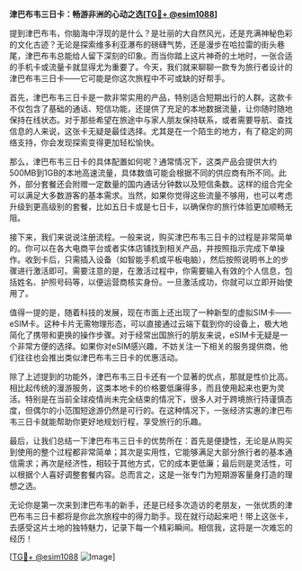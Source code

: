 **津巴布韦三日卡：畅游非洲的心动之选[[TG💪+ @esim1088](https://t.me/s/esim1088)]**

提到津巴布韦，你脑海中浮现的是什么？是壮丽的大自然风光，还是充满神秘色彩的文化古迹？无论是探索维多利亚瀑布的磅礴气势，还是漫步在哈拉雷的街头巷尾，津巴布韦总能给人留下深刻的印象。而当你踏上这片神奇的土地时，一张合适的手机卡或流量卡就显得尤为重要了。今天，我们就来聊聊一款专为旅行者设计的津巴布韦三日卡——它可能是你这次旅程中不可或缺的好帮手。

首先，津巴布韦三日卡是一款非常实用的产品，特别适合短期出行的人群。这款卡不仅包含了基础的通话、短信功能，还提供了充足的本地数据流量，让你随时随地保持在线状态。对于那些希望在旅途中与家人朋友保持联系，或者需要导航、查找信息的人来说，这张卡无疑是最佳选择。尤其是在一个陌生的地方，有了稳定的网络支持，你会发现探索变得更加轻松愉快。

那么，津巴布韦三日卡的具体配置如何呢？通常情况下，这类产品会提供大约500MB到1GB的本地高速流量，具体数值可能会根据不同的供应商有所不同。此外，部分套餐还会附赠一定数量的国内通话分钟数以及短信条数。这样的组合完全可以满足大多数游客的基本需求。当然，如果你觉得这些流量不够用，也可以考虑升级到更高级别的套餐，比如五日卡或是七日卡，以确保你的旅行体验更加顺畅无阻。

接下来，我们来说说注册流程。一般来说，购买津巴布韦三日卡的过程是非常简单的。你可以在各大电商平台或者实体店铺找到相关产品，并按照指示完成下单操作。收到卡后，只需插入设备（如智能手机或平板电脑），然后按照说明书上的步骤进行激活即可。需要注意的是，在激活过程中，你需要输入有效的个人信息，包括姓名、护照号码等，以便运营商核实身份。一旦激活成功，你就可以立即开始使用了。

值得一提的是，随着科技的发展，现在市面上还出现了一种新型的虚拟SIM卡——eSIM卡。这种卡片无需物理形态，可以直接通过云端下载到你的设备上，极大地简化了携带和更换的操作步骤。对于经常出国旅行的朋友来说，eSIM卡无疑是一个非常方便的选择。如果你对eSIM感兴趣，不妨关注一下相关的服务提供商，他们往往也会推出类似津巴布韦三日卡的优惠活动。

除了上述提到的功能外，津巴布韦三日卡还有一个显著的优点，那就是性价比高。相比起传统的漫游服务，这类本地卡的价格要低廉得多，而且使用起来也更为灵活。特别是在当前全球疫情尚未完全结束的情况下，很多人对于跨境旅行持谨慎态度，但偶尔的小范围短途游仍然是可行的。在这种情况下，一张经济实惠的津巴布韦三日卡就能帮助你更好地规划行程，享受旅行的乐趣。

最后，让我们总结一下津巴布韦三日卡的优势所在：首先是便捷性，无论是从购买到使用的整个过程都非常简单；其次是实用性，它能够满足大部分旅行者的基本通信需求；再次是经济性，相较于其他方式，它的成本更低廉；最后则是灵活性，可以根据个人喜好调整套餐内容。总而言之，这是一张专门为短期游客量身打造的理想之选。

无论你是第一次来到津巴布韦的新手，还是已经多次造访的老朋友，一张优质的津巴布韦三日卡都将是你此次旅程中的得力助手。现在就行动起来吧！带上这张卡，去感受这片土地的独特魅力，记录下每一个精彩瞬间。相信我，这将是一次难忘的经历！

[[TG💪+ @esim1088](https://t.me/s/esim1088) ![Image](https://i.postimg.cc/4NQfJmqS/Snipaste-2025-05-13-00-14-12.png)]